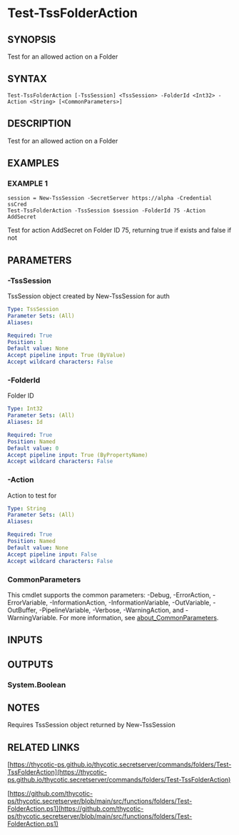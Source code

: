 # Test-TssFolderAction

## SYNOPSIS
Test for an allowed action on a Folder

## SYNTAX

```
Test-TssFolderAction [-TssSession] <TssSession> -FolderId <Int32> -Action <String> [<CommonParameters>]
```

## DESCRIPTION
Test for an allowed action on a Folder

## EXAMPLES

### EXAMPLE 1
```
session = New-TssSession -SecretServer https://alpha -Credential ssCred
Test-TssFolderAction -TssSession $session -FolderId 75 -Action AddSecret
```

Test for action AddSecret on Folder ID 75, returning true if exists and false if not

## PARAMETERS

### -TssSession
TssSession object created by New-TssSession for auth

```yaml
Type: TssSession
Parameter Sets: (All)
Aliases:

Required: True
Position: 1
Default value: None
Accept pipeline input: True (ByValue)
Accept wildcard characters: False
```

### -FolderId
Folder ID

```yaml
Type: Int32
Parameter Sets: (All)
Aliases: Id

Required: True
Position: Named
Default value: 0
Accept pipeline input: True (ByPropertyName)
Accept wildcard characters: False
```

### -Action
Action to test for

```yaml
Type: String
Parameter Sets: (All)
Aliases:

Required: True
Position: Named
Default value: None
Accept pipeline input: False
Accept wildcard characters: False
```

### CommonParameters
This cmdlet supports the common parameters: -Debug, -ErrorAction, -ErrorVariable, -InformationAction, -InformationVariable, -OutVariable, -OutBuffer, -PipelineVariable, -Verbose, -WarningAction, and -WarningVariable. For more information, see [about_CommonParameters](http://go.microsoft.com/fwlink/?LinkID=113216).

## INPUTS

## OUTPUTS

### System.Boolean
## NOTES
Requires TssSession object returned by New-TssSession

## RELATED LINKS

[https://thycotic-ps.github.io/thycotic.secretserver/commands/folders/Test-TssFolderAction](https://thycotic-ps.github.io/thycotic.secretserver/commands/folders/Test-TssFolderAction)

[https://github.com/thycotic-ps/thycotic.secretserver/blob/main/src/functions/folders/Test-FolderAction.ps1](https://github.com/thycotic-ps/thycotic.secretserver/blob/main/src/functions/folders/Test-FolderAction.ps1)


